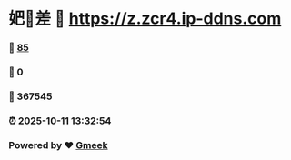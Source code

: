 # 妑🔭差 :link: https://z.zcr4.ip-ddns.com 
### :page_facing_up: [85](https://z.zcr4.ip-ddns.com/tag.html) 
### :speech_balloon: 0 
### :hibiscus: 367545 
### :alarm_clock: 2025-10-11 13:32:54 
### Powered by :heart: [Gmeek](https://github.com/Meekdai/Gmeek)
